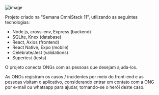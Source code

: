 ![image](https://user-images.githubusercontent.com/62628554/78559707-3f39e480-77eb-11ea-9c21-4c73a9986d82.png)

Projeto criado na "Semana OmniStack 11", utilizando as seguintes tecnologias:

- Node.js, cross-env, Express (backend)
- SQLite, Knex (database)
- React, Axios (frontend)
- React Native, Expo (mobile)
- Celebrate/Jest (validations)
- Supertest (tests)

O projeto conecta ONGs com as pessoas que desejam ajuda-los.

As ONGs registram os casos / incidentes por meio do front-end e as pessoas visitam o aplicativo, considerando entrar em contato com a ONG por e-mail ou whatsapp para ajudar, tornando-se o herói deste caso.
